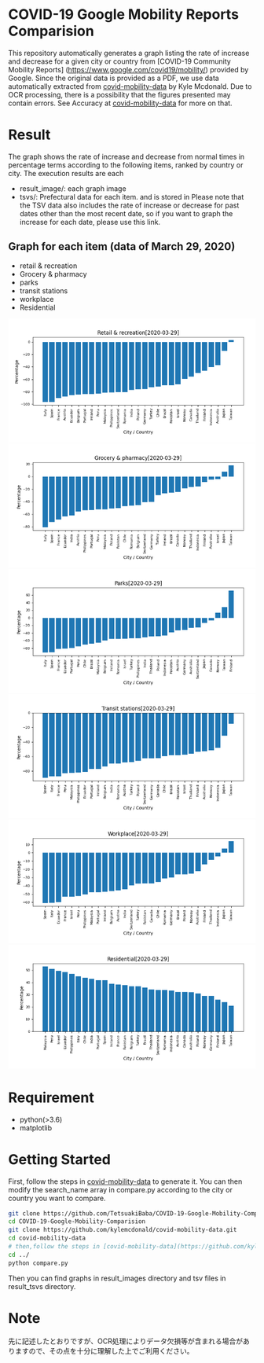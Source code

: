 # COVID-19 Google Mobility Reports Comparision

This repository automatically generates a graph listing the rate of increase and decrease for a given city or country from [COVID-19 Community Mobility Reports] (https://www.google.com/covid19/mobility/) provided by Google.
Since the original data is provided as a PDF, we use data automatically extracted from [covid-mobility-data](https://github.com/kylemcdonald/covid-mobility-data) by Kyle Mcdonald.
Due to OCR processing, there is a possibility that the figures presented may contain errors. See Accuracy at [covid-mobility-data](https://github.com/kylemcdonald/covid-mobility-data) for more on that.

# Result
The graph shows the rate of increase and decrease from normal times in percentage terms according to the following items, ranked by country or city. The execution results are each
  * result_image/: each graph image
  * tsvs/: Prefectural data for each item.
and is stored in Please note that the TSV data also includes the rate of increase or decrease for past dates other than the most recent date, so if you want to graph the increase for each date, please use this link.


## Graph for each item (data of March 29, 2020)

* retail & recreation
* Grocery & pharmacy
* parks
* transit stations
* workplace
* Residential

<img src="./result_images/Retail & recreation.png">
<img src="./result_images/Grocery & pharmacy.png">
<img src="./result_images/Parks.png">
<img src="./result_images/Transit stations.png">
<img src="./result_images/Workplace.png">
<img src="./result_images/Residential.png">

# Requirement
* python(>3.6)
* matplotlib
 
# Getting Started
First, follow the steps in [covid-mobility-data](https://github.com/kylemcdonald/covid-mobility-data) to generate it.
You can then modify the search_name array in compare.py according to the city or country you want to compare.

```bash
git clone https://github.com/TetsuakiBaba/COVID-19-Google-Mobility-Comparision
cd COVID-19-Google-Mobility-Comparision
git clone https://github.com/kylemcdonald/covid-mobility-data.git
cd covid-mobility-data
# then,follow the steps in [covid-mobility-data](https://github.com/kylemcdonald/covid-mobility-data) 
cd ../
python compare.py
```

Then you can find graphs in result_images directory and tsv files in result_tsvs directory.
 
# Note
先に記述したとおりですが、OCR処理によりデータ欠損等が含まれる場合がありますので、その点を十分に理解した上でご利用ください。
 
